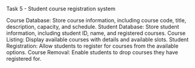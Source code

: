 Task 5 - Student course registration system

Course Database: Store course information, including course code, title,
description, capacity, and schedule.
Student Database: Store student information, including student ID, name, and
registered courses.
Course Listing: Display available courses with details and available slots.
Student Registration: Allow students to register for courses from the available
options.
Course Removal: Enable students to drop courses they have registered for.
